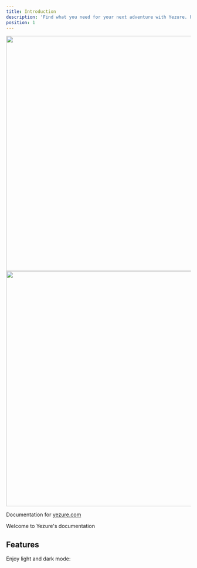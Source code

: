 ```yaml
---
title: Introduction
description: 'Find what you need for your next adventure with Yezure. From sport equipment, renovation items, to electronic appliances, Yezure is the perfect marketplace to share and rent what you’ll need for your next project. made possible by you on Yezure.'
position: 1
---
```


<img src="/preview.png" class="light-img" width="1280" height="640" alt=""/>
<img src="/preview-dark.png" class="dark-img" width="1280" height="640" alt=""/>

Documentation for [yezure.com](https://yezure.com)

<alert type="success">

Welcome to Yezure's documentation

</alert>

## Features

<p class="flex items-center">Enjoy light and dark mode:&nbsp;<app-color-switcher class="inline-flex ml-2"></app-color-switcher></p>
